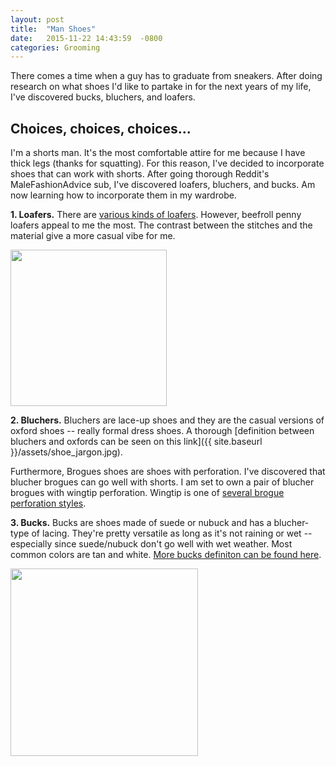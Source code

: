 ```yaml
---
layout: post
title:  "Man Shoes"
date:   2015-11-22 14:43:59  -0800
categories: Grooming
---
```



There comes a time when a guy has to graduate from sneakers. After doing research on what shoes I'd like to partake in for the next years of my life, I've discovered bucks, bluchers, and loafers. 


## Choices, choices, choices...

I'm a shorts man. It's the most comfortable attire for me because I have thick legs (thanks for squatting). For this reason, I've decided to incorporate shoes that can work with shorts. After going thorough Reddit's MaleFashionAdvice sub, I've discovered loafers, bluchers, and bucks. Am now learning how to incorporate them in my wardrobe. 

**1. Loafers.** There are [various kinds of loafers](https://www.reddit.com/r/malefashionadvice/comments/1ansx6/penny_loafers_3_in_a_series_of_springsummer_boat/).  However, beefroll penny loafers appeal to me the most. The contrast between the stitches and the material give a more casual vibe for me.

<img src="{{ site.baseurl }}/assets/beefroll.png" width="250"/>


**2. Bluchers.**  Bluchers are lace-up shoes and they are the casual versions of oxford shoes -- really formal dress shoes.  A thorough [definition between bluchers and oxfords can be seen on this link]({{ site.baseurl }}/assets/shoe_jargon.jpg).  

Furthermore, Brogues shoes are shoes with perforation. I've discovered that blucher brogues can go well with shorts.  I am set to own a pair of blucher brogues with wingtip perforation.  Wingtip is one of [several brogue perforation styles](http://perfectgentlemansa.blogspot.com/2010/10/brogues-vs-wingtips.html).


**3. Bucks.** Bucks are shoes made of suede or nubuck and has a blucher-type of lacing. They're pretty versatile as long as it's not raining or wet -- especially since suede/nubuck don't go well with wet weather.  Most common colors are tan and white. [More bucks definiton can be found here](https://www.reddit.com/r/malefashionadvice/comments/p7usf/shoe_guide_v20/).

<img src="{{ site.baseurl }}/assets/bucks_shoes.jpg" width="300"/>

